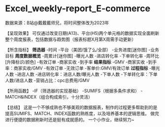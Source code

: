 # Excel_weekly-report_E-commerce
数据来源：B站@戴戴戴师兄，将时间整体改为2023年

【呈现效果】
可仅通过改变日期(A13)、平台(H5)两个单元格的数据实现全面刷新整个周度报表，包括数据与趋势图（报表标题X月第X周需手动更新）

【所含指标】
**筛选器**
  -时间
  -平台（美团/饿了么/全部）
    -业务进度[迷你图]
    -业务目标
**周度数据概览**
  -周累计[迷你图]
    -曝光人数
    -进店转化率
    -下单转化率
  -周环比[升降标识/颜色]
    -有效订单
    -商家实收
    -到手率
**结果指标**
  -GMV
  -商家实收
  -到手率：商家实收/GMV
  -有效订单
  -无效订单
  -客单价:GMV/有效订单
**过程指标**
  -曝光人数
  -进店人数
  -进店转化率：进店人数/曝光人数
  -下单人数
  -下单转化率：下单人数/进店人数
  -营销占比：cpc总费用/GMV

【所用函数】
  -IF（筛选器的实现基础）
  -SUMIFS（根据多条件求和）
  -MATCH&INDEX（组合构成索引，十分灵活）

【总结】
  这是一个不够成熟也不够美观的数据报表，制作的过程更多帮助到的是提高SUMIFS、MATCH、INDEX函数的熟练度，以及培养基本的逻辑思维。
  做完进行便捷的数据刷新时还是挺有成就感的。
  一个小作业，继续努力~
